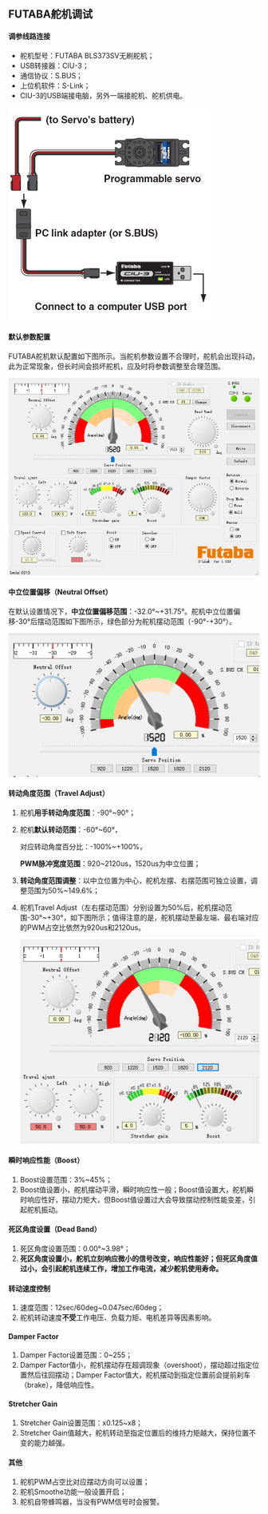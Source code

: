 ## FUTABA舵机调试

#### 调参线路连接

- 舵机型号：FUTABA BLS373SV无刷舵机；
- USB转接器：CIU-3；
- 通信协议：S.BUS；
- 上位机软件：S-Link；
- CIU-3的USB端接电脑，另外一端接舵机、舵机供电。

![](./Servo_link.PNG)

#### 默认参数配置

FUTABA舵机默认配置如下图所示。当舵机参数设置不合理时，舵机会出现抖动，此为正常现象，但长时间会损坏舵机，应及时将参数调整至合理范围。

![](./FUTABA_default%20_settings.PNG)

#### 中立位置偏移（Neutral Offset）

在默认设置情况下，**中立位置偏移范围**：-32.0°~+31.75°。舵机中立位置偏移-30°后摆动范围如下图所示，绿色部分为舵机摆动范围（-90°-+30°）。

![](./Servo_neutral_offset_-30deg.PNG)

#### 转动角度范围（Travel Adjust）

1. 舵机**用手转动角度范围**：-90°~90°；

2. 舵机**默认转动范围**：-60°~60°，

   对应转动角度百分比：-100%~+100%，

   **PWM脉冲宽度范围**：920~2120us，1520us为中立位置；

3. **转动角度范围调整**：以中立位置为中心，舵机左摆、右摆范围可独立设置，调整范围为50%~149.6%；

4. 舵机Travel Adjust（左右摆动范围）分别设置为50%后，舵机摆动范围-30°~+30°，如下图所示；值得注意的是，舵机摆动至最左端、最右端对应的PWM占空比依然为920us和2120us。

   ![](./Servo_travel_adjust_50%25.PNG)

#### 瞬时响应性能（Boost）

1. Boost设置范围：3%~45%；
2. Boost值设置小，舵机摆动平滑，瞬时响应性一般；Boost值设置大，舵机瞬时响应性好，摆动力矩大，但Boost值设置过大会导致摆动控制性能变差，引起舵机振动。

#### 死区角度设置（Dead Band）

1. 死区角度设置范围：0.00°~3.98°；
2. **死区角度设置小，舵机立刻响应微小的信号改变，响应性能好；但死区角度值过小，会引起舵机连续工作，增加工作电流，减少舵机使用寿命。**

#### 转动速度控制

1. 速度范围：12sec/60deg~0.047sec/60deg；
2. 舵机转动速度**不受**工作电压、负载力矩、电机差异等因素影响。

#### Damper Factor

1. Damper Factor设置范围：0~255；
2. Damper Factor值小，舵机摆动存在超调现象（overshoot），摆动超过指定位置然后往回摆动；Damper Factor值大，舵机摆动到指定位置前会提前刹车（brake），降低响应性。

#### Stretcher Gain

1. Stretcher Gain设置范围：x0.125~x8；
2. Stretcher Gain值越大，舵机转动至指定位置后的维持力矩越大，保持位置不变的能力越强。

#### 其他

1. 舵机PWM占空比对应摆动方向可以设置；
2. 舵机Smoothe功能一般设置开启；
3. 舵机自带蜂鸣器，当没有PWM信号时会报警。